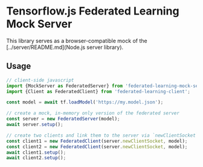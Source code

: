 # Tensorflow.js Federated Learning Mock Server

This library serves as a browser-compatible mock of the [../server/README.md](Node.js server library).

## Usage

```js
// client-side javascript
import {MockServer as FederatedServer} from 'federated-learning-mock-server';
import {Client as FederatedClient} from 'federated-learning-client';

const model = await tf.loadModel('https://my.model.json');

// create a mock, in-memory only version of the federated server
const server = new FederatedServer(model);
await server.setup();

// create two clients and link them to the server via `newClientSocket`
const client1 = new FederatedClient(server.newClientSocket, model);
const client2 = new FederatedClient(server.newClientSocket, model);
await client1.setup();
await client2.setup();
```
